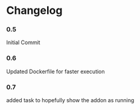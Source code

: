 # Changelog

### 0.5

Initial Commit

### 0.6

Updated Dockerfile for faster execution

### 0.7

added task to hopefully show the addon as running
